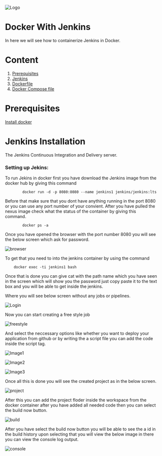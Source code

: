 ![Logo](https://github.com/TharaniRajan/Jenkins-Docker/blob/master/docs/GeppettoIcon.png?raw=true"Logo")

# Docker With Jenkins<br/>
   In here we will see how to containerize Jenkins in Docker.

# Content
1. [Prerequisites](#prerequisites)
1. [Jenkins](#jenkins-installation)
1. [Dockerfile](#)
1. [Docker Compose file](#)

# Prerequisites<br/> 
  [Install docker](https://docs.docker.com/install/)
  
# Jenkins Installation
  The Jenkins Continuous Integration and Delivery server.
  
  ### Setting up Jekins:<br/>
   To run Jekins in docker first you have download the Jenkins image from the docker hub by giving this command
   
            docker run -d -p 8080:8080 --name jenkins1 jenkins/jenkins:lts
            
   Before that make sure that you dont have anything running in the port 8080 or you can use any port number of your convient.
 After you have pulled the nexus image check what the status of the container by giving this command.
 
            docker ps -a
            
Once you have opened the browser with the port number 8080 you will see the below screen which ask for password.

   ![browser](https://github.com/TharaniRajan/Jenkins-Docker/blob/master/docs/Selection_066.png?raw=true"browser")

To get that you need to into the jenkins container by using the command

        docker exec -ti jenkins1 bash
        
Once that is done you can give cat with the path name which you have seen in the screen which will show you the password just copy paste it to the text box and you will be able to get inside the jenkins.

  Where you will see below screen without any jobs or pipelines.
  
  ![Login](https://github.com/TharaniRajan/Jenkins-Docker/blob/master/docs/Selection_067.png?raw=true"Login")
  
  Now you can start creating a free style job 
  
  ![freestyle](https://github.com/TharaniRajan/Jenkins-Docker/blob/master/docs/Selection_068.png?raw=true"freestyle")
  
  And select the neccessary options like whether you want to deploy your application from github or by writing the a script file you can add the code inside the script tag.
  
  ![Image1](https://github.com/TharaniRajan/Jenkins-Docker/blob/master/docs/Selection_069.png?raw=true"Image1")
  
  ![Image2](https://github.com/TharaniRajan/Jenkins-Docker/blob/master/docs/Selection_070.png?raw=true"Image2")
  
  ![Image3](https://github.com/TharaniRajan/Jenkins-Docker/blob/master/docs/Selection_071.png?raw=true"Image3")
  
  Once all this is done you will see the created project as in the below screen.
  
  ![project](https://github.com/TharaniRajan/Jenkins-Docker/blob/master/docs/Selection_072.png?raw=true"project")
  
  After this you can add the project floder inside the workspace from the docker container after you have added all needed code then you can select the build now button.
  
  ![build](https://github.com/TharaniRajan/Jenkins-Docker/blob/master/docs/Tooltip_073.png?raw=true"build")
  
  After you have select the build now button you will be able to see the a id in the build history upon selecting that you will view the below image in there you can view the console log output.
  
  ![console](https://github.com/TharaniRajan/Jenkins-Docker/blob/master/docs/Selection_074.png?raw=true"console")
  

